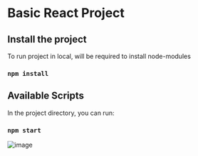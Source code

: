 # Basic React Project

## Install the project
To run project in local, will be required to install node-modules

### `npm install`

## Available Scripts

In the project directory, you can run:

### `npm start`

![image](https://github.com/PALASH-BAJPAI/React-Notes-And-Basic-Projects/assets/63140586/c5c92c81-8f17-4dd9-adf7-7dd3dc81d4f8)
